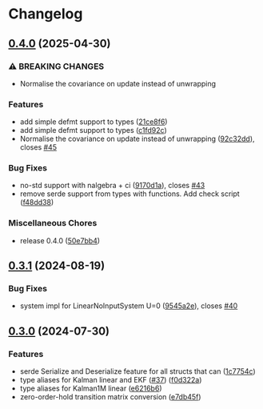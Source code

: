 # Changelog

## [0.4.0](https://github.com/dw-labs-org/kfilter/compare/v0.3.1...v0.4.0) (2025-04-30)


### ⚠ BREAKING CHANGES

* Normalise the covariance on update instead of unwrapping

### Features

* add simple defmt support to types ([21ce8f6](https://github.com/dw-labs-org/kfilter/commit/21ce8f692e84f14b91726fc2c2529266a58bcac7))
* add simple defmt support to types ([c1fd92c](https://github.com/dw-labs-org/kfilter/commit/c1fd92c54546fba95b0d4f7e265a2874f3042035))
* Normalise the covariance on update instead of unwrapping ([92c32dd](https://github.com/dw-labs-org/kfilter/commit/92c32dda68b1abbd28c633a4d84b9d38220f7887)), closes [#45](https://github.com/dw-labs-org/kfilter/issues/45)


### Bug Fixes

* no-std support with nalgebra + ci ([9170d1a](https://github.com/dw-labs-org/kfilter/commit/9170d1aa5b81c239c73a8524a33613d287a00e65)), closes [#43](https://github.com/dw-labs-org/kfilter/issues/43)
* remove serde support from types with functions. Add check script ([f48dd38](https://github.com/dw-labs-org/kfilter/commit/f48dd388a64b0099491c67132d8a9d9f363b1768))


### Miscellaneous Chores

* release 0.4.0 ([50e7bb4](https://github.com/dw-labs-org/kfilter/commit/50e7bb47bb017f0fcb78217c2024ca5cf9dcdf50))

## [0.3.1](https://github.com/dw-labs-org/kfilter/compare/v0.3.0...v0.3.1) (2024-08-19)


### Bug Fixes

* system impl for LinearNoInputSystem U=0 ([9545a2e](https://github.com/dw-labs-org/kfilter/commit/9545a2e75ad7de87ff8a8f4e6f707dd27f256a2e)), closes [#40](https://github.com/dw-labs-org/kfilter/issues/40)

## [0.3.0](https://github.com/dw-labs-org/kfilter/compare/v0.2.2...v0.3.0) (2024-07-30)


### Features

* serde Serialize and Deserialize feature for all structs that can ([1c7754c](https://github.com/dw-labs-org/kfilter/commit/1c7754c88d98a82a0f7791ad4eebbdf6e0214314))
* type aliases for Kalman linear and EKF ([#37](https://github.com/dw-labs-org/kfilter/issues/37)) ([f0d322a](https://github.com/dw-labs-org/kfilter/commit/f0d322a2ec77ca574cfd89ddb53836c4ff881172))
* type aliases for Kalman1M linear ([e6216b6](https://github.com/dw-labs-org/kfilter/commit/e6216b61690a5c77f3f0f1dae8be2e64d7d3124f))
* zero-order-hold transition matrix conversion ([e7db45f](https://github.com/dw-labs-org/kfilter/commit/e7db45f304199a703d2a3c468f74adf3ec8c7177))
